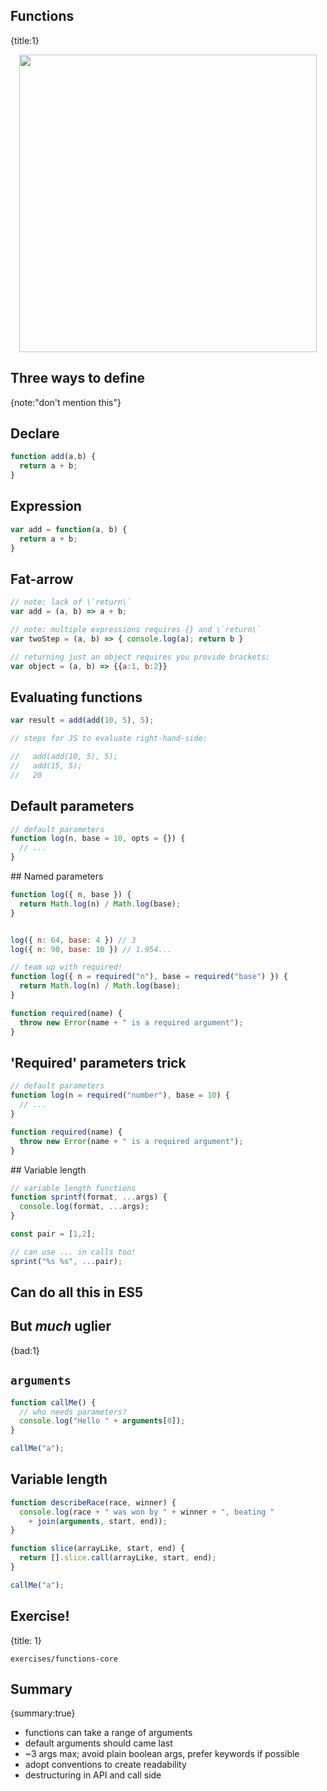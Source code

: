 ## Functions
{title:1}

<img src="slides-theme/img/eval-apply.jpg" style='width:476px; display:block; margin: 0 auto'>

## Three ways to define
{note:"don't mention this"}

## Declare

```javascript
function add(a,b) {
  return a + b;
}
```

## Expression

```javascript
var add = function(a, b) {
  return a + b;
}
```

## Fat-arrow

```javascript
// note: lack of \`return\`
var add = (a, b) => a + b;

// note: multiple expressions requires {} and \`return\`
var twoStep = (a, b) => { console.log(a); return b }

// returning just an object requires you provide brackets:
var object = (a, b) => {{a:1, b:2}}
```

## Evaluating functions

```javascript
var result = add(add(10, 5), 5); 

// steps for JS to evaluate right-hand-side:

//   add(add(10, 5), 5);
//   add(15, 5);
//   20
```

## Default parameters

```javascript
// default parameters
function log(n, base = 10, opts = {}) {
  // ...
}
```

## Named parameters

```javascript
function log({ n, base }) {
  return Math.log(n) / Math.log(base);
}


log({ n: 64, base: 4 }) // 3
log({ n: 90, base: 10 }) // 1.954...

// team up with required!
function log({ n = required("n"), base = required("base") }) {
  return Math.log(n) / Math.log(base);
}

function required(name) {
  throw new Error(name + " is a required argument");
}
```

## 'Required' parameters trick

```javascript
// default parameters
function log(n = required("number"), base = 10) {
  // ...
}

function required(name) {
  throw new Error(name + " is a required argument");
}
```

## Variable length

```javascript
// variable length functions
function sprintf(format, ...args) {
  console.log(format, ...args);
}

const pair = [1,2];

// can use ... in calls too!
sprint("%s %s", ...pair);

```

## Can do all this in ES5

## But *much* uglier
{bad:1}


## `arguments`

```javascript
function callMe() {
  // who needs parameters?
  console.log("Hello " + arguments[0]);
}

callMe("a");
```

## Variable length

```javascript
function describeRace(race, winner) {
  console.log(race + " was won by " + winner + ", beating " 
    + join(arguments, start, end));
}

function slice(arrayLike, start, end) {
  return [].slice.call(arrayLike, start, end);
}

callMe("a");
```

## Exercise!
{title: 1}

    exercises/functions-core

## Summary
{summary:true}

- functions can take a range of arguments
- default arguments should came last
- ~3 args max; avoid plain boolean args, prefer keywords if possible
- adopt conventions to create readability
- destructuring in API and call side
